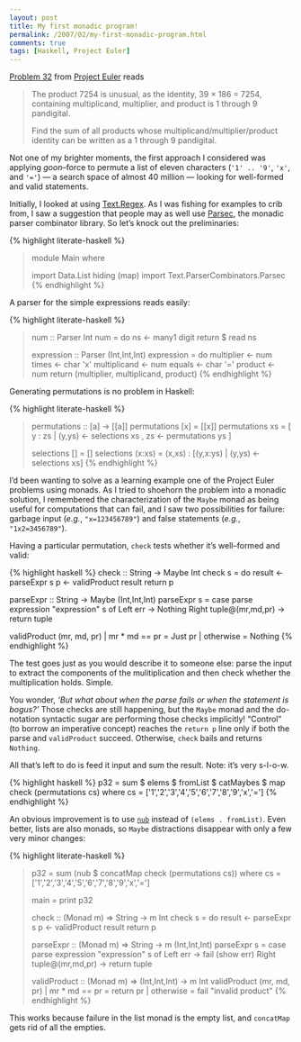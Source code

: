 ```yaml
---
layout: post
title: My first monadic program!
permalink: /2007/02/my-first-monadic-program.html
comments: true
tags: [Haskell, Project Euler]
---
```

[Problem 32]: http://projecteuler.net/index.php?section=problems&id=32
[Project Euler]: http://projecteuler.net/

[Problem 32] from [Project Euler] reads

> The product 7254 is unusual, as the identity, 39 × 186 = 7254,
> containing multiplicand, multiplier, and product is 1 through 9
> pandigital.
>
> Find the sum of all products whose multiplicand/multiplier/product
> identity can be written as a 1 through 9 pandigital.

Not one of my brighter moments, the first approach I considered was
applying *goon*–force to permute a list of eleven characters
(`'1' .. '9'`, `'x'`, and `'='`) — a search space of almost 40 million
— looking for well-formed and valid statements.

[Text.Regex]: http://haskell.org/ghc/docs/latest/html/libraries/regex-compat/Text-Regex.html
[Parsec]: http://www.cs.uu.nl/~daan/parsec.html

Initially, I looked at using [Text.Regex]. As I was fishing for examples
to crib from, I saw a suggestion that people may as well use
[Parsec], the monadic parser combinator library. So let’s knock out
the preliminaries:

{% highlight literate-haskell %}
> module Main where
>
> import Data.List hiding (map)
> import Text.ParserCombinators.Parsec
{% endhighlight %}

A parser for the simple expressions reads easily:

{% highlight literate-haskell %}
> num :: Parser Int
> num = do ns <- many1 digit
>          return $ read ns
>
> expression :: Parser (Int,Int,Int)
> expression = do multiplier <- num
>                 times <- char 'x'
>                 multiplicand <- num
>                 equals <- char '='
>                 product <- num
>                 return (multiplier, multiplicand, product)
{% endhighlight %}

Generating permutations is no problem in Haskell:

{% highlight literate-haskell %}
> permutations :: [a] -> [[a]]
> permutations [x] = [[x]]
> permutations xs =
>   [ y : zs
>   | (y,ys) <- selections xs
>   , zs     <- permutations ys
>   ]
>
> selections []     = []
> selections (x:xs) = (x,xs) : [(y,x:ys) | (y,ys) <- selections xs]
{% endhighlight %}

I’d been wanting to solve as a learning example one of the
Project&nbsp;Euler problems using monads. As I tried to shoehorn the
problem into a monadic solution, I remembered the characterization of
the `Maybe` monad as being useful for computations that can fail,
and I saw two possibilities for failure: garbage input (*e.g.*,
`"x=123456789"`) and false statements (*e.g.*, `"1x2=3456789"`).

Having a particular permutation, `check` tests whether it’s
well–formed and valid:

{% highlight haskell %}
check :: String -> Maybe Int
check s = do
  result <- parseExpr s
  p <- validProduct result
  return p

parseExpr :: String -> Maybe (Int,Int,Int)
parseExpr s =
  case parse expression "expression" s of
    Left err -> Nothing
    Right tuple@(mr,md,pr) -> return tuple

validProduct (mr, md, pr)
  | mr * md == pr = Just pr
  | otherwise = Nothing
{% endhighlight %}

The test goes just as you would describe it to someone else: parse the
input to extract the components of the mulitiplication and then check
whether the multiplication holds. Simple.

You wonder, *‘But what about when the parse fails or when the statement
is bogus?’* Those checks are still happening, but the `Maybe` monad and
the do-notation syntactic sugar are performing those checks implicitly!
“Control” (to borrow an imperative concept) reaches the `return p` line
only if both the parse and `validProduct` succeed. Otherwise, `check`
bails and returns `Nothing`.

All that’s left to do is feed it input and sum the result. Note: it’s
very s-l-o-w.

{% highlight haskell %}
p32 = sum $ elems $ fromList $ catMaybes $ map check (permutations cs)
  where cs = ['1','2','3','4','5','6','7','8','9','x','=']
{% endhighlight %}

[nub]: http://haskell.org/ghc/docs/latest/html/libraries/base/Data-List.html#v%3Anub

An obvious improvement is to use [`nub`][nub] instead of
`(elems . fromList)`. Even better, lists are also monads, so
`Maybe` distractions disappear with only a few very minor changes:

{% highlight literate-haskell %}
> p32 = sum (nub $ concatMap check (permutations cs))
>   where cs = ['1','2','3','4','5','6','7','8','9','x','=']
>
> main = print p32
>
> check :: (Monad m) => String -> m Int
> check s = do
>   result <- parseExpr s
>   p <- validProduct result
>   return p
>
> parseExpr :: (Monad m) => String -> m (Int,Int,Int)
> parseExpr s =
>     case parse expression "expression" s of
>       Left err -> fail (show err)
>       Right tuple@(mr,md,pr) -> return tuple
>
> validProduct :: (Monad m) => (Int,Int,Int) -> m Int
> validProduct (mr, md, pr)
>   | mr * md == pr = return pr
>   | otherwise = fail "invalid product"
{% endhighlight %}

This works because failure in the list monad is the empty list, and
`concatMap` gets rid of all the empties.
